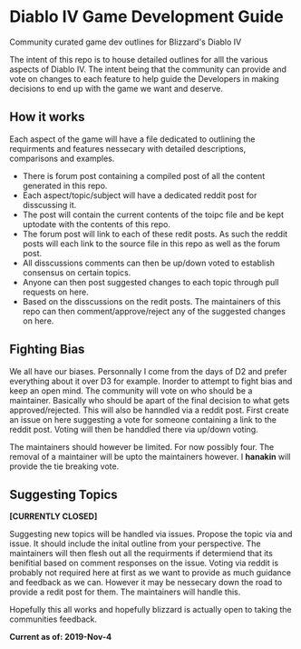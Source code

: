 # Diablo IV Game Development Guide
Community curated game dev outlines for Blizzard's Diablo IV

The intent of this repo is to house detailed outlines for alll the various aspects of Diablo IV. The intent being that the community can provide and vote on changes to each feature to help guide the Developers in making decisions to end up with the game we want and deserve.

## How it works

Each aspect of the game will have a file dedicated to outlining the requirments and features nessecary with detailed descriptions, comparisons and examples.

- There is forum post containing a compiled post of all the content generated in this repo. 
- Each aspect/topic/subject will have a dedicated reddit post for disscussing it.
- The post will contain the current contents of the toipc file and be kept uptodate with the contents of this repo.
- The forum post will link to each of these redit posts. As such the reddit posts will each link to the source file in this repo as well as the forum post. 
- All disscussions comments can then be up/down voted to establish consensus on certain topics.
- Anyone can then post suggested changes to each topic through pull requests on here.
- Based on the disscussions on the redit posts. The maintainers of this repo can then comment/approve/reject any of the suggested changes on here.

## Fighting Bias
We all have our biases. Personnally I come from the days of D2 and prefer everything about it over D3 for example. Inorder to attempt to  fight bias and keep an open mind. The community will vote on who should be a maintainer. Basically who should be apart of the final decision to what gets approved/rejected. This will also be hanndled via a reddit post. First create an issue on here suggesting a vote for someone containing a link to the reddit post. Voting will then be handdled there via up/down voting.

The maintainers should however be limited. For now possibly four. The removal of a maintainer will be upto the maintainers however. I **hanakin** will provide the tie breaking vote.

## Suggesting Topics
**[CURRENTLY CLOSED]**

Suggesting new topics will be handled via issues. Propose the topic via and issue. It should include the inital outline from your perspective. The maintainers will then flesh out all the requirments if determiend that its benifitial based on comment responses on the issue. Voting via reddit is probably not required here at first as we want to provide as much guidance and feedback as we can. However it may be nessecary down the road to provide a redit post for them. The maintainers will handle this.

Hopefully this all works and hopefully blizzard is actually open to taking the communities feedback.

**Current as of: 2019-Nov-4**
